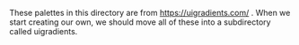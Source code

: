 These palettes in this directory are from https://uigradients.com/ .
When we start creating our own, we should move all of these into a subdirectory called uigradients.
